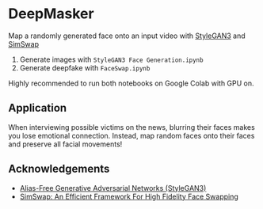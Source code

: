 # DeepMasker
Map a randomly generated face onto an input video with [StyleGAN3](https://github.com/NVlabs/stylegan3) and [SimSwap](https://github.com/neuralchen/SimSwap)

1. Generate images with `StyleGAN3 Face Generation.ipynb`
2. Generate deepfake with `FaceSwap.ipynb`

Highly recommended to run both notebooks on Google Colab with GPU on.

## Application
When interviewing possible victims on the news, blurring their faces makes you lose emotional connection. Instead, map random faces onto their faces and preserve all facial movements!

## Acknowledgements
- [Alias-Free Generative Adversarial Networks (StyleGAN3)](https://nvlabs.github.io/stylegan3/)
- [SimSwap: An Efficient Framework For High Fidelity Face Swapping](https://arxiv.org/pdf/2106.06340v1.pdf)
